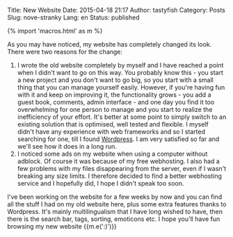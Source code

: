 Title: New Website
Date: 2015-04-18 21:17
Author: tastyfish
Category: Posts
Slug: nove-stranky
Lang: en
Status: published

{% import 'macros.html' as m %}

As you may have noticed, my website has completely changed its
look. There were two reasons for the change:

1.  I wrote the old website completely by myself and I have reached a
    point when I didn't want to go on this way. You probably know this -
    you start a new project and you don't want to go big, so you start
    with a small thing that you can manage yourself easily. However, if
    you're having fun with it and keep on improving it, the
    functionality grows - you add a guest book, comments, admin
    interface - and one day you find it too overwhelming for one person
    to manage and you start to realize the inefficiency of your effort.
    It's better at some point to simply switch to an existing solution
    that is optimised, well tested and flexible. I myself didn't have
    any experience with web frameworks and so I started searching for
    one, till I found [Wordpress](https://wordpress.org/). I am very
    satisfied so far and we'll see how it does in a long run.
2.  I noticed some ads on my website when using a computer
    without adblock. Of course it was because of my free webhosting. I
    also had a few problems with my files disappearing from the server,
    even if I wasn't breaking any size limits. I therefore decided to
    find a better webhosting service and I hopefully did, I hope I
    didn't speak too soon.

I've been working on the website for a few weeks by now and you can find
all the stuff I had on my old website here, plus some extra features
thanks to Wordpress. It's mainly multilingualism that I have long wished
to have, then there is the search bar, tags, sorting, emoticons etc. I
hope you'll have fun browsing my new website {{m.e(':)')}}
